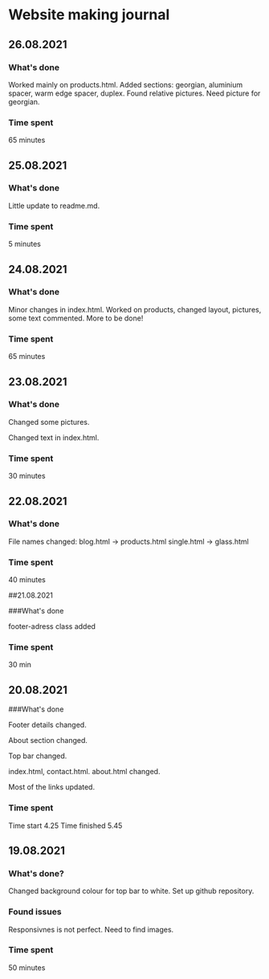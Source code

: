 # Website making journal

## 26.08.2021

### What's done

Worked mainly on products.html. Added sections: georgian, aluminium spacer, warm edge spacer, duplex. Found relative pictures. Need picture for georgian.


### Time spent

65 minutes

## 25.08.2021

### What's done

Little update to readme.md.

### Time spent

5 minutes

## 24.08.2021

### What's done

Minor changes in index.html. Worked on products, changed layout, pictures, some text commented. More to be done!


### Time spent

65 minutes

## 23.08.2021

### What's done

Changed some pictures.

Changed text in index.html.

### Time spent

30 minutes

## 22.08.2021

### What's done

File names changed:
blog.html -> products.html
single.html -> glass.html

### Time spent

40 minutes

##21.08.2021

###What's done

footer-adress class added

### Time spent

30 min

## 20.08.2021

###What's done

Footer details changed.

About section changed.

Top bar changed.

index.html, contact.html. about.html changed.

Most of the links updated.

### Time spent

Time start 4.25
Time finished 5.45

## 19.08.2021

### What's done?

Changed background colour for top bar to white. Set up github repository.

### Found issues

Responsivnes is not perfect. Need to find images.

### Time spent

50 minutes

